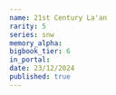 ```yaml
---
name: 21st Century La'an
rarity: 5
series: snw
memory_alpha:
bigbook_tier: 6
in_portal:
date: 23/12/2024
published: true
---
```



